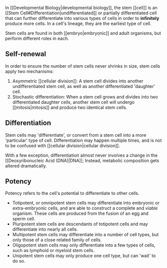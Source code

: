 In [[Developmental Biology|developmental biology]], the stem [[cell]] is an [[Stem Cell#Differentiation|undifferentiated]] or partially differentiated cell that can further differentiate into various types of cells in order to **infinitely** produce more cells. In a cell's lineage, they are the earliest type of cell.

Stem cells are found in both [[embryo|embryonic]] and adult organisms, but perform different roles in each.

## Self-renewal

In order to ensure the number of stem cells never shrinks in size, stem cells apply two mechanisms:

1. Asymmetric [[cellular division]]: A stem cell divides into another undifferentiated stem cell, as well as another differentiated 'daughter' cell.
2. Stochastic differentiation: When a stem cell grows and divides into two differentiated daughter cells, another stem cell will undergo [[mitosis|mitosis]] and produce two identical stem cells.

## Differentiation

Stem cells may 'differentiate', or convert from a stem cell into a more 'particular' type of cell. Differentiation may happen multiple times, and is not to be confused with [[cellular division|cellular division]].

With a few exception, differentiation almost never involves a change in the [[Deoxyribonucleic Acid (DNA)|DNA]]; Instead, metabolic composition gets altered dramatically.

## Potency

Potency refers to the cell's potential to differentiate to other cells.

- Totipotent, or omnipotent stem cells may differentiate into embryonic or extra-embryonic cells, and are able to construct a complete and *viable* organism. These cells are produced from the fusion of an egg and sperm cell.
- Pluripotent stem cells are descendants of totipotent cells and may differentiate into nearly all cells.
- Multipotent stem cells may differentiate into a number of cell types, but only those of a close related family of cells.
- Oligopotent stem cells may only differentiate into a few types of cells, such as lymphoid or myeloid stem cells.
- Unipotent stem cells may only produce one cell type, but can 'wait' to do so.